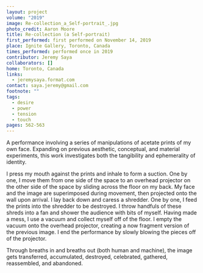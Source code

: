 ```yaml
---
layout: project
volume: "2019"
image: Re-collection_a_Self-portrait_.jpg
photo_credit: Aaron Moore
title: Re-collection (a Self-portrait)
first_performed: first performed on November 14, 2019
place: Ignite Gallery, Toronto, Canada
times_performed: performed once in 2019
contributor: Jeremy Saya
collaborators: []
home: Toronto, Canada
links:
  - jeremysaya.format.com
contact: saya.jeremy@gmail.com
footnote: ""
tags:
  - desire
  - power
  - tension
  - touch
pages: 562-563
---
```


A performance involving a series of manipulations of acetate prints of my own face. Expanding on previous aesthetic, conceptual, and material experiments, this work investigates both the tangibility and ephemerality of identity.

I press my mouth against the prints and inhale to form a suction. One by one, I move them from one side of the space to an overhead projector on the other side of the space by sliding across the floor on my back. My face and the image are superimposed during movement, then projected onto the wall upon arrival. I lay back down and caress a shredder. One by one, I feed the prints into the shredder to be destroyed. I throw handfuls of these shreds into a fan and shower the audience with bits of myself. Having made a mess, I use a vacuum and collect myself off of the floor. I empty the vacuum onto the overhead projector, creating a now fragment version of the previous image. I end the performance by slowly blowing the pieces off of the projector.

Through breaths in and breaths out (both human and machine), the image gets transferred, accumulated, destroyed, celebrated, gathered, reassembled, and abandoned.
